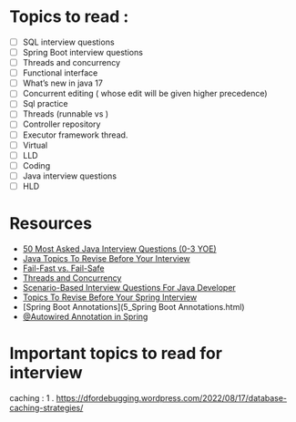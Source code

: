 # Topics to read :

- [ ]  SQL interview questions
- [ ]  Spring Boot interview questions
- [ ]  Threads and concurrency
- [ ]  Functional interface
- [ ]  What’s new in java 17
- [ ]  Concurrent editing ( whose edit will be given higher precedence)
- [ ]  Sql practice
- [ ]  Threads (runnable vs )
- [ ]  Controller repository
- [ ]  Executor framework thread.
- [ ]  Virtual
- [ ]  LLD
- [ ]  Coding
- [ ]  Java interview questions
- [ ]  HLD

# Resources

- [50 Most Asked Java Interview Questions (0-3 YOE)](1_50_Most_Asked_Java_Interview_Questions.md)
- [Java Topics To Revise Before Your Interview](3_Java_Topics_To_Revise.md)
- [Fail-Fast vs. Fail-Safe](Fail-Fast-vs-Fail-safe.md)
- [Threads and Concurrency](Threads_and_concurrency.md)
- [Scenario-Based Interview Questions For Java Developer](2_Scenario_Based_Interview_Questions_Java_and_spring.md)
- [Topics To Revise Before Your Spring Interview](5_Topics_To_Revise_Before_Your_Spring_Interview.md)
- [Spring Boot Annotations](5_Spring Boot Annotations.html)
- [@Autowired Annotation in Spring](5.1_Autowired_Annotation_in_Spring.md)

# Important topics to read for interview

caching :
1 . https://dfordebugging.wordpress.com/2022/08/17/database-caching-strategies/


